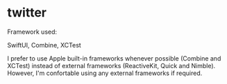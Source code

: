 # twitter

Framework used: 

SwiftUI,
Combine, 
XCTest

I prefer to use Apple built-in frameworks whenever possible (Combine and XCTest) instead of external frameworks (ReactiveKit, Quick and Nimble). 
However, I'm confortable using any external frameworks if required.





